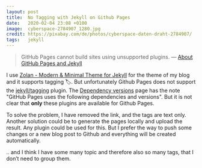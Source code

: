 ```yaml
---
layout: post
title:  No Tagging with Jekyll on Github Pages
date:   2020-02-04 23:08 +0100
image:  cyberspace-2784907_1280.jpg
credit: https://pixabay.com/de/photos/cyberspace-daten-draht-2784907/
tags:   jekyll
---
```


> GitHub Pages cannot build sites using unsupported plugins. — [About GitHub Pages and Jekyll](https://help.github.com/en/github/working-with-github-pages/about-github-pages-and-jekyll)

I use [Zolan - Modern & Minimal Theme for Jekyll](https://github.com/artemsheludko/zolan) for the theme of my blog and it supports tagging 🏷. But unfortunately Github Pages does not support the [jekyll/tagging](https://github.com/pattex/jekyll-tagging) plugin. The [Dependency versions](https://pages.github.com/versions/) page has the note "GitHub Pages uses the following dependencies and versions". But it is not clear that __only__ these plugins are available for Github Pages.

To solve the problem, I have removed the link, and the tags are text only. Another solution could be to generate the pages locally and upload the result. Any plugin could be used for this. But I prefer the way to push some changes or a new blog post to Github and everything will be created automatically.

.. and I think I have some many topic and therefore also so many tags, that I don’t need to group them.

